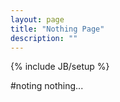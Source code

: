 ```yaml
---
layout: page
title: "Nothing Page"
description: ""
---
```

{% include JB/setup %}


#noting nothing...
